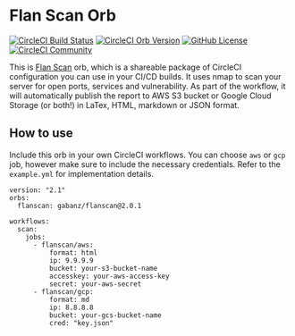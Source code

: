 # Flan Scan Orb

[![CircleCI Build Status](https://circleci.com/gh/gabanz/flan-orb.svg?style=shield "CircleCI Build Status")](https://circleci.com/gh/gabanz/flan-orb) [![CircleCI Orb Version](https://img.shields.io/badge/endpoint.svg?url=https://badges.circleci.io/orb/gabanz/flanscan)](https://circleci.com/orbs/registry/orb/gabanz/flanscan) [![GitHub License](https://img.shields.io/badge/license-MIT-lightgrey.svg)](https://raw.githubusercontent.com/gabanz/flan-orb/master/LICENSE) [![CircleCI Community](https://img.shields.io/badge/community-CircleCI%20Discuss-343434.svg)](https://discuss.circleci.com/c/ecosystem/orbs)

This is [Flan Scan](https://github.com/cloudflare/flan) orb, which is a shareable package of CircleCI configuration you can use in your CI/CD builds. It uses nmap to scan your server for open ports, services and vulnerability.
As part of the workflow, it will automatically publish the report to AWS S3 bucket or Google Cloud Storage (or both!) in LaTex, HTML, markdown or JSON format.

## How to use

Include this orb in your own CircleCI workflows. You can choose `aws` or `gcp` job, however make sure to include the necessary credentials.
Refer to the `example.yml` for implementation details.

```
version: "2.1"
orbs:
  flanscan: gabanz/flanscan@2.0.1

workflows:
  scan:
    jobs:
      - flanscan/aws:
          format: html
          ip: 9.9.9.9
          bucket: your-s3-bucket-name
          accesskey: your-aws-access-key
          secret: your-aws-secret
      - flanscan/gcp:
          format: md
          ip: 8.8.8.8
          bucket: your-gcs-bucket-name
          cred: "key.json"
```
